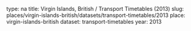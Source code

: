 type: na
title: Virgin Islands, British / Transport Timetables (2013)
slug: places/virgin-islands-british/datasets/transport-timetables/2013
place: virgin-islands-british
dataset: transport-timetables
year: 2013
